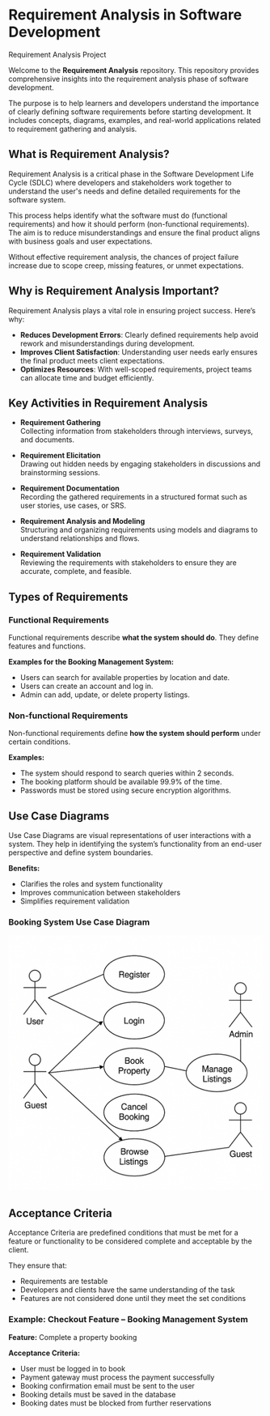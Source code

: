 # Requirement Analysis in Software Development
Requirement Analysis Project

Welcome to the **Requirement Analysis** repository. This repository provides comprehensive insights into the requirement analysis phase of software development.

The purpose is to help learners and developers understand the importance of clearly defining software requirements before starting development. It includes concepts, diagrams, examples, and real-world applications related to requirement gathering and analysis.

## What is Requirement Analysis?

Requirement Analysis is a critical phase in the Software Development Life Cycle (SDLC) where developers and stakeholders work together to understand the user's needs and define detailed requirements for the software system.

This process helps identify what the software must do (functional requirements) and how it should perform (non-functional requirements). The aim is to reduce misunderstandings and ensure the final product aligns with business goals and user expectations.

Without effective requirement analysis, the chances of project failure increase due to scope creep, missing features, or unmet expectations.

## Why is Requirement Analysis Important?

Requirement Analysis plays a vital role in ensuring project success. Here’s why:

- **Reduces Development Errors**: Clearly defined requirements help avoid rework and misunderstandings during development.
- **Improves Client Satisfaction**: Understanding user needs early ensures the final product meets client expectations.
- **Optimizes Resources**: With well-scoped requirements, project teams can allocate time and budget efficiently.

## Key Activities in Requirement Analysis

- **Requirement Gathering**  
  Collecting information from stakeholders through interviews, surveys, and documents.

- **Requirement Elicitation**  
  Drawing out hidden needs by engaging stakeholders in discussions and brainstorming sessions.

- **Requirement Documentation**  
  Recording the gathered requirements in a structured format such as user stories, use cases, or SRS.

- **Requirement Analysis and Modeling**  
  Structuring and organizing requirements using models and diagrams to understand relationships and flows.

- **Requirement Validation**  
  Reviewing the requirements with stakeholders to ensure they are accurate, complete, and feasible.


## Types of Requirements

### Functional Requirements

Functional requirements describe **what the system should do**. They define features and functions.

**Examples for the Booking Management System:**
- Users can search for available properties by location and date.
- Users can create an account and log in.
- Admin can add, update, or delete property listings.

### Non-functional Requirements

Non-functional requirements define **how the system should perform** under certain conditions.

**Examples:**
- The system should respond to search queries within 2 seconds.
- The booking platform should be available 99.9% of the time.
- Passwords must be stored using secure encryption algorithms.


## Use Case Diagrams

Use Case Diagrams are visual representations of user interactions with a system. They help in identifying the system’s functionality from an end-user perspective and define system boundaries.

**Benefits:**
- Clarifies the roles and system functionality
- Improves communication between stakeholders
- Simplifies requirement validation

### Booking System Use Case Diagram

![Booking System Use Case Diagram](alx-booking-uc.png)


## Acceptance Criteria

Acceptance Criteria are predefined conditions that must be met for a feature or functionality to be considered complete and acceptable by the client.

They ensure that:
- Requirements are testable
- Developers and clients have the same understanding of the task
- Features are not considered done until they meet the set conditions

### Example: Checkout Feature – Booking Management System

**Feature:** Complete a property booking

**Acceptance Criteria:**
- User must be logged in to book
- Payment gateway must process the payment successfully
- Booking confirmation email must be sent to the user
- Booking details must be saved in the database
- Booking dates must be blocked from further reservations
